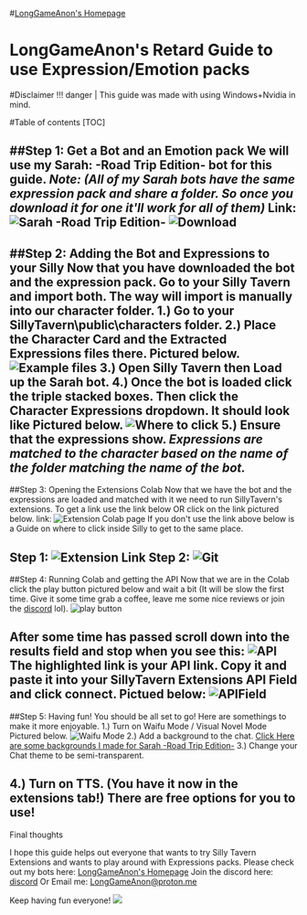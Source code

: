 #[LongGameAnon's Homepage](https://rentry.org/LongGameAnon)
# LongGameAnon's Retard Guide to use Expression/Emotion packs
#Disclaimer
!!! danger | This guide was made with using Windows+Nvidia in mind.

#Table of contents
[TOC]

##Step 1: Get a Bot and an Emotion pack
We will use my Sarah: -Road Trip Edition- bot for this guide.
*Note: (All of my Sarah bots have the same expression pack and share a folder. So once you download it for one it'll work for all of them)*
Link: ![Sarah -Road Trip Edition-](https://www.chub.ai/characters/LongGameAnon/sarah-road-trip-edition)
![Download](https://i.imgur.com/qZb3Upy.jpg)
---------------------------
##Step 2: Adding the Bot and Expressions to your Silly
Now that you have downloaded the bot and the expression pack. Go to your Silly Tavern and import both.
The way will import is manually into our character folder.
1.) Go to your SillyTavern\public\characters  folder.
2.) Place the Character Card and the Extracted Expressions files there. Pictured below.
![Example files](https://i.imgur.com/0cuMcnh.png)
3.) Open Silly Tavern then Load up the Sarah bot.
4.) Once the bot is loaded click the triple stacked boxes. Then click the **Character Expressions** dropdown. It should look like Pictured below.
![Where to click](https://i.imgur.com/FZl9Gar.jpg)
5.) Ensure that the expressions show.
*Expressions are matched to the character based on the name of the folder matching the name of the bot.*
-------------
##Step 3: Opening the Extensions Colab
Now that we have the bot and the expressions are loaded and matched with it we need to run SillyTavern's extensions.
To get a link use the link below OR click on the link pictured below.
link: ![Extension Colab page](https://colab.research.google.com/github/SillyTavern/SillyTavern/blob/main/colab/GPU.ipynb)
If you don't use the link above below is a Guide on where to click inside Silly to get to the same place.

Step 1: ![Extension Link](https://i.imgur.com/iRGcBHw.jpg)
Step 2: ![Git](https://i.imgur.com/kmpO7ca.jpg)
------------------------------
##Step 4: Running Colab and getting the API
Now that we are in the Colab click the play button pictured below and wait a bit (It will be slow the first time. Give it some time grab a coffee, leave me some nice reviews or join the [discord](https://discord.gg/UkfGrsFe9D) lol).
![play button](https://i.imgur.com/d4rqYNm.jpg)

After some time has passed scroll down into the results field and stop when you see this:
![API](https://i.imgur.com/zVwEkyO.jpg)
The highlighted link is your API link. Copy it and paste it into your SillyTavern Extensions API Field and click **connect**. Pictued below:
![APIField](https://i.imgur.com/nUswcBs.jpg)
---------------------------
##Step 5: Having fun!
You should be all set to go! Here are somethings to make it more enjoyable.
1.) Turn on Waifu Mode / Visual Novel Mode Pictured below.
![Waifu Mode](https://i.imgur.com/Qt7dRUL.jpg)
2.) Add a background to the chat.
[Click Here are some backgrounds I made for Sarah -Road Trip Edition-](https://imgur.com/a/3zibxet)
3.) Change your Chat theme to be semi-transparent.

4.) Turn on TTS. (You have it now in the extensions tab!)
There are free options for you to use!
-----------------
Final thoughts

I hope this guide helps out everyone that wants to try Silly Tavern Extensions and wants to play around with Expressions packs.
Please check out my bots here:
[LongGameAnon's Homepage](https://rentry.org/LongGameAnon)
Join the discord here:
[discord](https://discord.gg/UkfGrsFe9D)
Or Email me:
LongGameAnon@proton.me

Keep having fun everyone!
![](https://i.imgur.com/LRrxL2u.jpg)